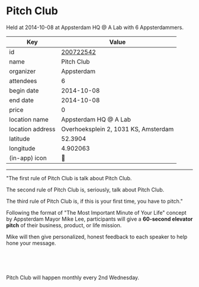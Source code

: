 # Pitch Club
Held at 2014-10-08 at Appsterdam HQ @ A Lab with 6 Appsterdammers.
        
|Key|Value
|---|---|
|id|[200722542](https://www.meetup.com/appsterdam/events/200722542/)|
|name|Pitch Club|
|organizer|Appsterdam|
|attendees|6|
|begin date|2014-10-08|
|end date|2014-10-08|
|price|0|
|location name|Appsterdam HQ @ A Lab|
|location address|Overhoeksplein 2, 1031 KS, Amsterdam|
|latitude|52.3904|
|longitude|4.902063|
|(in-app) icon|🎤|

---

"The first rule of Pitch Club is talk about Pitch Club.

The second rule of Pitch Club is, seriously, talk about Pitch Club.

The third rule of Pitch Club is, if this is your first time, you have to pitch."

Following the format of "The Most Important Minute of Your Life" concept by Appsterdam Mayor Mike Lee, participants will give a **60-second elevator pitch** of their business, product, or life mission.

Mike will then give personalized, honest feedback to each speaker to help hone your message.

 

 

Pitch Club will happen monthly every 2nd Wednesday.



